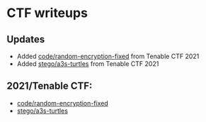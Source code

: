 # CTF writeups

## Updates
- Added [code/random-encryption-fixed](2021/tenable-ctf/code/random-encryption-fixed/README.md) from Tenable CTF 2021
- Added [stego/a3s-turtles](2021/tenable-ctf/stego/a3s-turtles/README.md) from Tenable CTF 2021

## 2021/Tenable CTF:
- [code/random-encryption-fixed](2021/tenable-ctf/code/random-encryption-fixed/README.md)
- [stego/a3s-turtles](2021/tenable-ctf/stego/a3s-turtles/README.md)


